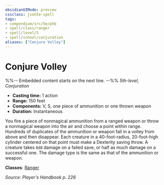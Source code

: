 ```yaml
---
obsidianUIMode: preview
cssclass: json5e-spell
tags:
- compendium/src/5e/phb
- spell/class/ranger
- spell/level/5
- spell/school/conjuration
aliases: ["Conjure Volley"]
---
```

# Conjure Volley
%%-- Embedded content starts on the next line. --%%
*5th-level, Conjuration*  

- **Casting time:** 1 action
- **Range:** 150 feet
- **Components:** V, S, one piece of ammunition or one thrown weapon
- **Duration:** Instantaneous

You fire a piece of nonmagical ammunition from a ranged weapon or throw a nonmagical weapon into the air and choose a point within range. Hundreds of duplicates of the ammunition or weapon fall in a volley from above and then disappear. Each creature in a 40-foot-radius, 20-foot-high cylinder centered on that point must make a Dexterity saving throw. A creature takes `8d8` damage on a failed save, or half as much damage on a successful one. The damage type is the same as that of the ammunition or weapon.

**Classes**: [Ranger](/compendium/classes/ranger.md)

*Source: Player's Handbook p. 226*